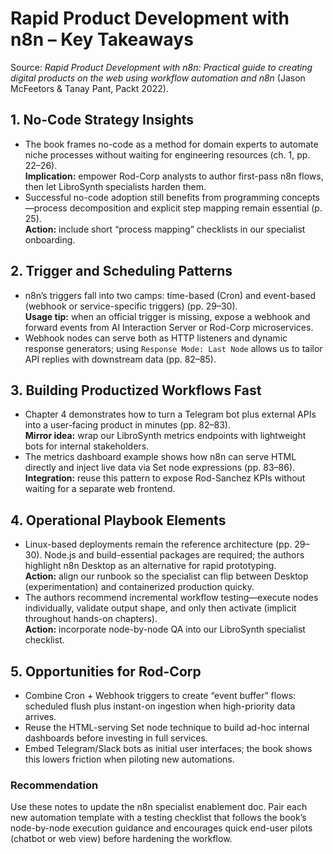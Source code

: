 # Rapid Product Development with n8n – Key Takeaways

Source: *Rapid Product Development with n8n: Practical guide to creating digital products on the web using workflow automation and n8n* (Jason McFeetors & Tanay Pant, Packt 2022).

## 1. No-Code Strategy Insights
- The book frames no-code as a method for domain experts to automate niche processes without waiting for engineering resources (ch. 1, pp. 22–26).  
  **Implication:** empower Rod-Corp analysts to author first-pass n8n flows, then let LibroSynth specialists harden them.
- Successful no-code adoption still benefits from programming concepts—process decomposition and explicit step mapping remain essential (p. 25).  
  **Action:** include short “process mapping” checklists in our specialist onboarding.

## 2. Trigger and Scheduling Patterns
- n8n’s triggers fall into two camps: time-based (Cron) and event-based (webhook or service-specific triggers) (pp. 29–30).  
  **Usage tip:** when an official trigger is missing, expose a webhook and forward events from AI Interaction Server or Rod-Corp microservices.
- Webhook nodes can serve both as HTTP listeners and dynamic response generators; using `Response Mode: Last Node` allows us to tailor API replies with downstream data (pp. 82–85).

## 3. Building Productized Workflows Fast
- Chapter 4 demonstrates how to turn a Telegram bot plus external APIs into a user-facing product in minutes (pp. 82–83).  
  **Mirror idea:** wrap our LibroSynth metrics endpoints with lightweight bots for internal stakeholders.
- The metrics dashboard example shows how n8n can serve HTML directly and inject live data via Set node expressions (pp. 83–86).  
  **Integration:** reuse this pattern to expose Rod-Sanchez KPIs without waiting for a separate web frontend.

## 4. Operational Playbook Elements
- Linux-based deployments remain the reference architecture (pp. 29–30). Node.js and build-essential packages are required; the authors highlight n8n Desktop as an alternative for rapid prototyping.  
  **Action:** align our runbook so the specialist can flip between Desktop (experimentation) and containerized production quicky.
- The authors recommend incremental workflow testing—execute nodes individually, validate output shape, and only then activate (implicit throughout hands-on chapters).  
  **Action:** incorporate node-by-node QA into our LibroSynth specialist checklist.

## 5. Opportunities for Rod-Corp
- Combine Cron + Webhook triggers to create “event buffer” flows: scheduled flush plus instant-on ingestion when high-priority data arrives.  
- Reuse the HTML-serving Set node technique to build ad-hoc internal dashboards before investing in full services.  
- Embed Telegram/Slack bots as initial user interfaces; the book shows this lowers friction when piloting new automations.

### Recommendation
Use these notes to update the n8n specialist enablement doc. Pair each new automation template with a testing checklist that follows the book’s node-by-node execution guidance and encourages quick end-user pilots (chatbot or web view) before hardening the workflow.
